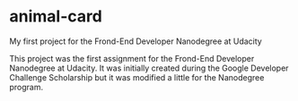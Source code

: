# animal-card
My first project for the Frond-End Developer Nanodegree at Udacity

This project was the first assignment for the Frond-End Developer Nanodegree at Udacity.
It was initially created during the Google Developer Challenge Scholarship but it was modified 
a little for the Nanodegree program.
